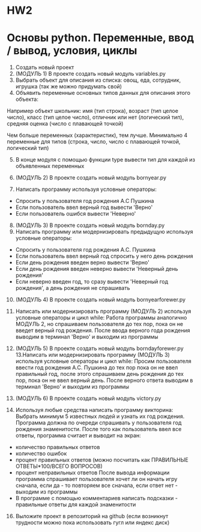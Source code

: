 # HW2
# Основы python. Переменные, ввод / вывод, условия, циклы

1. Создать новый проект
2. (МОДУЛЬ 1) В проекте создать новый модуль variables.py
3. Выбрать объект для описания из списка: овощ, еда, сотрудник, игрушка (так же можно придумать свой)
4. Объявить переменные основных типов данных для описания этого объекта:

Например объект школьник:
имя (тип строка), возраст (тип целое число), класс (тип целое число), отличник или нет (логический тип), средняя оценка (число с плавающей точкой)

Чем больше переменных (характеристик), тем лучше. Минимально 4 переменные для типов (строка, число, число с плавающей точкой, логический тип)

5. В конце модуля с помощью функции type вывести тип для каждой из объявленных переменных

6. (МОДУЛЬ 2) В проекте создать новый модуль bornyear.py
7. Написать программу используя условные операторы:
- Спросить у пользователя год рождения А.С Пушкина
- Если пользователь ввел верный год вывести 'Верно'
- Если пользователь ошибся вывести 'Неверно'

8. (МОДУЛЬ 3) В проекте создать новый модуль bornday.py
9. Написать программу или модернизировать предыдущую используя условные операторы:
- Спросить у пользователя год рождения А.С. Пушкина
- Если пользователь ввел верный год спросить у него день рождения
- Если день рождения введен верно вывести 'Верно'
- Если день рождения введен неверно вывести 'Неверный день рождения'
- Если неверно введен год, то сразу вывести 'Неверный год
рождения', а день рождения не спрашивать

10. (МОДУЛЬ 4) В проекте создать новый модуль bornyearforewer.py
11. Написать или модернизировать программу (МОДУЛЬ 2) используя условные операторы и цикл while:
Работа программы аналогично МОДУЛЬ 2, но спрашиваем пользователя до тех пор, пока он не введет верный год рождения. После ввода верного года рождения выводим в терминал 'Верно' и выходим из программы

12. (МОДУЛЬ 5) В проекте создать новый модуль borndayforewer.py
13.Написать или модернизировать программу (МОДУЛЬ 3) используя условные операторы и цикл while:
Просим пользователя ввести год рождения А.С. Пушкина до тех пор пока он не ввел правильный год, после этого спрашиваем день рождения до тех пор, пока он не ввел верный день. После верного ответа выводим в терминал 'Верно' и выходим из программы

14. (МОДУЛЬ 6) В проекте создать новый модуль victory.py
15. Используя любые средства написать программу викторина:
Выбрать минимум 5 известных людей и узнать их год рождения. Программа должна по очереди спрашивать у пользователя год рождения знаменитости. После того как пользователь ввел все ответы, программа считает и выводит на экран:
- количество правильных ответов
- количество ошибок
- процент правильных ответов (можно посчитать как ПРАВИЛЬНЫЕ ОТВЕТЫ*100/ВСЕГО ВОПРОСОВ)
- процент неправильных ответов
После вывода информации программа спрашивает
пользователя хочет ли он начать игру сначала, если да - то повторяем все сначала, если ответ нет - выходим из программы
- В программе с помощью комментариев написать подсказки - правильные ответы для каждой знаменитости 

16. Выложите проект в репозиторий на github (если возникнут трудности можно пока использовать гугл или яндекс диск)
